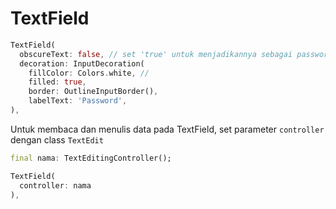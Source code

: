 # TextField

```dart
TextField(
  obscureText: false, // set 'true' untuk menjadikannya sebagai password input
  decoration: InputDecoration(
    fillColor: Colors.white, // 
    filled: true,
    border: OutlineInputBorder(),
    labelText: 'Password',
),
```

Untuk membaca dan menulis data pada TextField, set parameter `controller` dengan class `TextEdit`
```dart
final nama: TextEditingController();
```

```dart
TextField(
  controller: nama
),
```